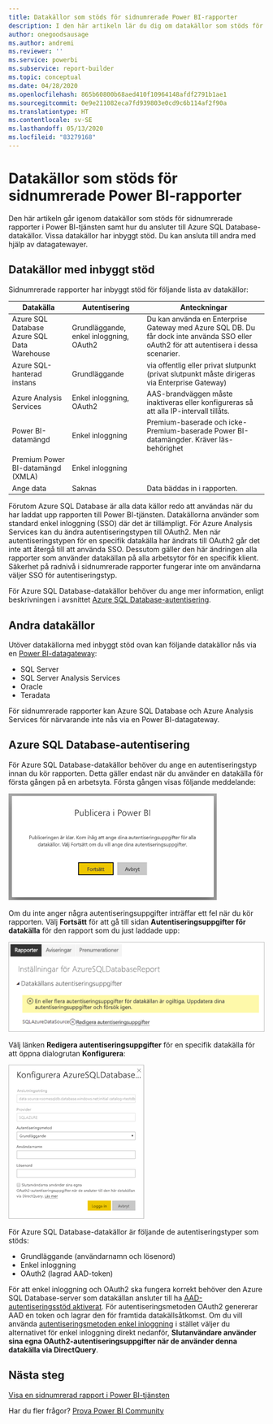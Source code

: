 ```yaml
---
title: Datakällor som stöds för sidnumrerade Power BI-rapporter
description: I den här artikeln lär du dig om datakällor som stöds för sidnumrerade rapporter i Power BI-tjänsten samt hur du ansluter till Azure SQL Database-datakällor.
author: onegoodsausage
ms.author: andremi
ms.reviewer: ''
ms.service: powerbi
ms.subservice: report-builder
ms.topic: conceptual
ms.date: 04/28/2020
ms.openlocfilehash: 865b60800b68aed410f10964148afdf2791b1ae1
ms.sourcegitcommit: 0e9e211082eca7fd939803e0cd9c6b114af2f90a
ms.translationtype: HT
ms.contentlocale: sv-SE
ms.lasthandoff: 05/13/2020
ms.locfileid: "83279168"
---
```

# <a name="supported-data-sources-for-power-bi-paginated-reports"></a>Datakällor som stöds för sidnumrerade Power BI-rapporter

Den här artikeln går igenom datakällor som stöds för sidnumrerade rapporter i Power BI-tjänsten samt hur du ansluter till Azure SQL Database-datakällor. Vissa datakällor har inbyggt stöd. Du kan ansluta till andra med hjälp av datagatewayer.

## <a name="natively-supported-data-sources"></a>Datakällor med inbyggt stöd

Sidnumrerade rapporter har inbyggt stöd för följande lista av datakällor:

| Datakälla | Autentisering | Anteckningar |
| --- | --- | --- |
| Azure SQL Database <br>Azure SQL Data Warehouse | Grundläggande, enkel inloggning, OAuth2 | Du kan använda en Enterprise Gateway med Azure SQL DB. Du får dock inte använda SSO eller oAuth2 för att autentisera i dessa scenarier.   |
| Azure SQL-hanterad instans | Grundläggande | via offentlig eller privat slutpunkt (privat slutpunkt måste dirigeras via Enterprise Gateway)  |
| Azure Analysis Services | Enkel inloggning, OAuth2 | AAS-brandväggen måste inaktiveras eller konfigureras så att alla IP-intervall tillåts.|
| Power BI-datamängd | Enkel inloggning | Premium-baserade och icke-Premium-baserade Power BI-datamängder. Kräver läs-behörighet |
| Premium Power BI-datamängd (XMLA) | Enkel inloggning |   |
| Ange data | Saknas | Data bäddas in i rapporten. |

Förutom Azure SQL Database är alla data källor redo att användas när du har laddat upp rapporten till Power BI-tjänsten. Datakällorna använder som standard enkel inloggning (SSO) där det är tillämpligt. För Azure Analysis Services kan du ändra autentiseringstypen till OAuth2. Men när autentiseringstypen för en specifik datakälla har ändrats till OAuth2 går det inte att återgå till att använda SSO.  Dessutom gäller den här ändringen alla rapporter som använder datakällan på alla arbetsytor för en specifik klient.  Säkerhet på radnivå i sidnumrerade rapporter fungerar inte om användarna väljer SSO för autentiseringstyp.

För Azure SQL Database-datakällor behöver du ange mer information, enligt beskrivningen i avsnittet [Azure SQL Database-autentisering](#azure-sql-database-authentication).

## <a name="other-data-sources"></a>Andra datakällor

Utöver datakällorna med inbyggt stöd ovan kan följande datakällor nås via en [Power BI-datagateway](../connect-data/service-gateway-onprem.md):

- SQL Server
- SQL Server Analysis Services
- Oracle
- Teradata

För sidnumrerade rapporter kan Azure SQL Database och Azure Analysis Services för närvarande inte nås via en Power BI-datagateway.

## <a name="azure-sql-database-authentication"></a>Azure SQL Database-autentisering

För Azure SQL Database-datakällor behöver du ange en autentiseringstyp innan du kör rapporten. Detta gäller endast när du använder en datakälla för första gången på en arbetsyta. Första gången visas följande meddelande:

![Publicera i Power BI](media/paginated-reports-data-sources/power-bi-paginated-publishing.png)

Om du inte anger några autentiseringsuppgifter inträffar ett fel när du kör rapporten. Välj **Fortsätt** för att gå till sidan **Autentiseringsuppgifter för datakälla** för den rapport som du just laddade upp:

![Inställningar för Azure SQL Database](media/paginated-reports-data-sources/power-bi-paginated-settings-azure-sql.png)

Välj länken **Redigera autentiseringsuppgifter** för en specifik datakälla för att öppna dialogrutan **Konfigurera**:

![Konfigurera Azure SQL Database](media/paginated-reports-data-sources/power-bi-paginated-configure-azure-sql.png)

För Azure SQL Database-datakällor är följande de autentiseringstyper som stöds:

- Grundläggande (användarnamn och lösenord)
- Enkel inloggning
- OAuth2 (lagrad AAD-token)

För att enkel inloggning och OAuth2 ska fungera korrekt behöver den Azure SQL Database-server som datakällan ansluter till ha [AAD-autentiseringsstöd aktiverat](https://docs.microsoft.com/azure/sql-database/sql-database-aad-authentication-configure). För autentiseringsmetoden OAuth2 genererar AAD en token och lagrar den för framtida datakällsåtkomst. Om du vill använda [autentiseringsmetoden enkel inloggning](https://docs.microsoft.com/power-bi/service-azure-sql-database-with-direct-connect#single-sign-on) i stället väljer du alternativet för enkel inloggning direkt nedanför, **Slutanvändare använder sina egna OAuth2-autentiseringsuppgifter när de använder denna datakälla via DirectQuery**.
  
## <a name="next-steps"></a>Nästa steg

[Visa en sidnumrerad rapport i Power BI-tjänsten](../consumer/paginated-reports-view-power-bi-service.md)

Har du fler frågor? [Prova Power BI Community](https://community.powerbi.com/)

